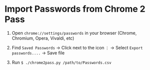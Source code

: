 # Import Passwords from Chrome 2 Pass

1. Open `chrome://settings/passwords` in your browser (Chrome, Chromium, Opera, Vivaldi, etc)

1. Find `Saved Passwords` -> Click next to the icon `⋮` -> Select `Export passwords....` -> Save file

1. Run `$ ./chrome2pass.py /path/to/Passwords.csv`
